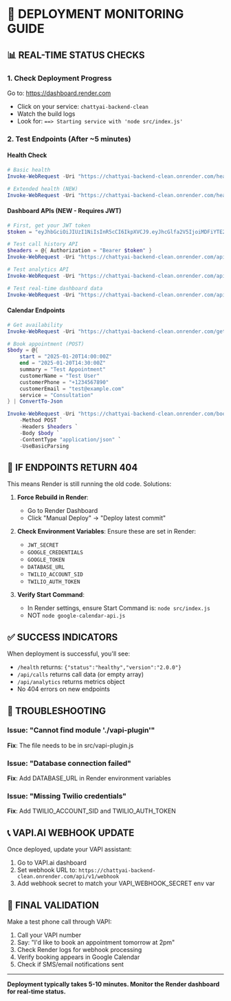 # 🚀 DEPLOYMENT MONITORING GUIDE

## 📊 REAL-TIME STATUS CHECKS

### 1. Check Deployment Progress
Go to: https://dashboard.render.com
- Click on your service: `chattyai-backend-clean`
- Watch the build logs
- Look for: `==> Starting service with 'node src/index.js'`

### 2. Test Endpoints (After ~5 minutes)

#### Health Check
```powershell
# Basic health
Invoke-WebRequest -Uri "https://chattyai-backend-clean.onrender.com/health" -UseBasicParsing

# Extended health (NEW)
Invoke-WebRequest -Uri "https://chattyai-backend-clean.onrender.com/healthz" -UseBasicParsing
```

#### Dashboard APIs (NEW - Requires JWT)
```powershell
# First, get your JWT token
$token = "eyJhbGciOiJIUzI1NiIsInR5cCI6IkpXVCJ9.eyJhcGlfa2V5IjoiMDFiYTE2OGRkMzBjMDM3N2MxZjBjNzRiOTM2ZjQyNzQiLCJpYXQiOjE3NTIwMDgzNjcsImV4cCI6MTc4MzU0NDM2N30.zelpVbu-alSaAfMSkSsne2gaaWETqdbakzui5Pbi_Ts"

# Test call history API
$headers = @{ Authorization = "Bearer $token" }
Invoke-WebRequest -Uri "https://chattyai-backend-clean.onrender.com/api/calls" -Headers $headers -UseBasicParsing

# Test analytics API
Invoke-WebRequest -Uri "https://chattyai-backend-clean.onrender.com/api/analytics" -Headers $headers -UseBasicParsing

# Test real-time dashboard data
Invoke-WebRequest -Uri "https://chattyai-backend-clean.onrender.com/api/dashboard/realtime" -Headers $headers -UseBasicParsing
```

#### Calendar Endpoints
```powershell
# Get availability
Invoke-WebRequest -Uri "https://chattyai-backend-clean.onrender.com/get-availability" -Headers $headers -UseBasicParsing

# Book appointment (POST)
$body = @{
    start = "2025-01-20T14:00:00Z"
    end = "2025-01-20T14:30:00Z"
    summary = "Test Appointment"
    customerName = "Test User"
    customerPhone = "+1234567890"
    customerEmail = "test@example.com"
    service = "Consultation"
} | ConvertTo-Json

Invoke-WebRequest -Uri "https://chattyai-backend-clean.onrender.com/book-appointment" `
    -Method POST `
    -Headers $headers `
    -Body $body `
    -ContentType "application/json" `
    -UseBasicParsing
```

## 🔴 IF ENDPOINTS RETURN 404

This means Render is still running the old code. Solutions:

1. **Force Rebuild in Render**:
   - Go to Render Dashboard
   - Click "Manual Deploy" → "Deploy latest commit"

2. **Check Environment Variables**:
   Ensure these are set in Render:
   - `JWT_SECRET`
   - `GOOGLE_CREDENTIALS`
   - `GOOGLE_TOKEN`
   - `DATABASE_URL`
   - `TWILIO_ACCOUNT_SID`
   - `TWILIO_AUTH_TOKEN`

3. **Verify Start Command**:
   - In Render settings, ensure Start Command is: `node src/index.js`
   - NOT `node google-calendar-api.js`

## ✅ SUCCESS INDICATORS

When deployment is successful, you'll see:
- `/health` returns: `{"status":"healthy","version":"2.0.0"}`
- `/api/calls` returns call data (or empty array)
- `/api/analytics` returns metrics object
- No 404 errors on new endpoints

## 🚨 TROUBLESHOOTING

### Issue: "Cannot find module './vapi-plugin'"
**Fix**: The file needs to be in src/vapi-plugin.js

### Issue: "Database connection failed"
**Fix**: Add DATABASE_URL in Render environment variables

### Issue: "Missing Twilio credentials"
**Fix**: Add TWILIO_ACCOUNT_SID and TWILIO_AUTH_TOKEN

## 📞 VAPI.AI WEBHOOK UPDATE

Once deployed, update your VAPI assistant:
1. Go to VAPI.ai dashboard
2. Set webhook URL to: `https://chattyai-backend-clean.onrender.com/api/v1/webhook`
3. Add webhook secret to match your VAPI_WEBHOOK_SECRET env var

## 🎯 FINAL VALIDATION

Make a test phone call through VAPI:
1. Call your VAPI number
2. Say: "I'd like to book an appointment tomorrow at 2pm"
3. Check Render logs for webhook processing
4. Verify booking appears in Google Calendar
5. Check if SMS/email notifications sent

---

**Deployment typically takes 5-10 minutes. Monitor the Render dashboard for real-time status.** 